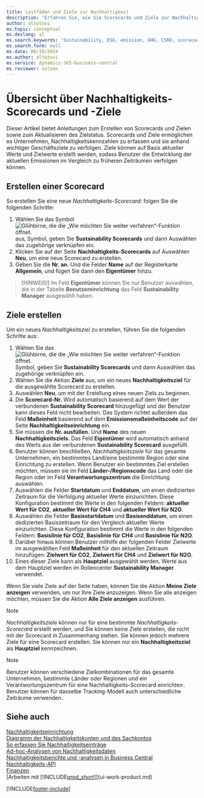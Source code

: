 ```yaml
---
title: Leitfäden und Ziele zur Nachhaltigkeit
description: 'Erfahren Sie, wie Sie Scorecards und Ziele zur Nachhaltigkeit einrichten und verwenden.'
author: altotovi
ms.topic: conceptual
ms.devlang: al
ms.search.keywords: 'Sustainability, ESG, emission, GHG, CSRD, scorecard, goal, forecast, budget'
ms.search.form: null
ms.date: 08/19/2024
ms.author: altotovi
ms.service: dynamics-365-business-central
ms.reviewer: solsen
---
```


# Übersicht über Nachhaltigkeits-Scorecards und -Ziele

Dieser Artikel bietet Anleitungen zum Erstellen von Scorecards und Zielen sowie zum Aktualisieren des Zielstatus. Scorecards und Ziele ermöglichen es Unternehmen, Nachhaltigkeitskennzahlen zu erfassen und sie anhand wichtiger Geschäftsziele zu verfolgen. Ziele können auf Basis aktueller Werte und Zielwerte erstellt werden, sodass Benutzer die Entwicklung der aktuellen Emissionen im Vergleich zu früheren Zeiträumen verfolgen können.  

## Erstellen einer Scorecard  

So erstellen Sie eine neue  *Nachhaltigkeits-Scorecard*: folgen Sie die folgenden Schritte:

1. Wählen Sie das Symbol ![Glühbirne, die die „Wie möchten Sie weiter verfahren“-Funktion öffnet.](media/ui-search/search_small.png "Wie möchten Sie weiter verfahren?") aus, Symbol, geben Sie  **Sustainability Scorecards** und dann Auswählen das zugehörige verknüpfen ein. 
2. Klicken Sie auf der Seite  **Nachhaltigkeits-Scorecards**  auf Auswählen **Neu**, um eine neue Scorecard zu erstellen.  
3. Geben Sie die  **Nr. an.** Und die Felder  **Name**  auf der Registerkarte  **Allgemein**, und fügen Sie dann den  **Eigentümer** hinzu. 

> [HINWEIS!] Im Feld  **Eigentümer**  können Sie nur Benutzer auswählen, die in der Tabelle  **Benutzereinrichtung**  das Feld  **Sustainability Manager**  ausgewählt haben. 

## Ziele erstellen  

Um ein neues  *Nachhaltigkeitsziel* zu erstellen, führen Sie die folgenden Schritte aus:

1. Wählen Sie das ![Glühbirne, die die „Wie möchten Sie weiter verfahren“-Funktion öffnet.](media/ui-search/search_small.png "Wie möchten Sie weiter verfahren?") Symbol, geben Sie  **Sustainability Scorecards** und dann Auswählen das zugehörige verknüpfen ein.
2. Wählen Sie die Aktion  **Ziele**  aus, um ein neues  **Nachhaltigkeitsziel**  für die ausgewählte Scorecard zu erstellen.  
3. Auswählen **Neu**, um mit der Erstellung eines neuen Ziels zu beginnen.
4. Die **Scorecard-Nr.** Wird automatisch basierend auf dem Wert der verbundenen  **Sustainability Scorecard** hinzugefügt und der Benutzer kann dieses Feld nicht bearbeiten. Das System richtet außerdem das Feld  **Maßeinheit**  basierend auf dem  **Emissionsmaßeinheitscode**  auf der Seite  **Nachhaltigkeitseinrichtung**  ein.  
5. Sie müssen die  **Nr. ausfüllen.** Und  **Name** des neuen  **Nachhaltigkeitsziels**. Das Feld  **Eigentümer**  wird automatisch anhand des Werts aus der verbundenen  **Sustainability Scorecard** ausgefüllt.   
6. Benutzer können beschließen, *Nachhaltigkeitsziele* für das gesamte Unternehmen, ein bestimmtes Land/eine bestimmte Region oder eine Einrichtung zu erstellen. Wenn Benutzer ein bestimmtes Ziel erstellen möchten, müssen sie im Feld  **Länder-/Regionscode**  das Land oder die Region oder im Feld  **Verantwortungszentrum**  die Einrichtung auswählen.  
7. Auswählen die Felder  **Startdatum** und  **Enddatum**, um einen dedizierten Zeitraum für die Verfolgung aktueller Werte einzurichten. Diese Konfiguration bestimmt die Werte in den folgenden Feldern:  **aktueller Wert für CO2**,  **aktueller Wert für CH4** und  **aktueller Wert für N2O**. 
8. Auswählen die Felder  **Basisstartdatum** und  **Basisenddatum**, um einen dedizierten Basiszeitraum für den Vergleich aktueller Werte einzurichten. Diese Konfiguration bestimmt die Werte in den folgenden Feldern:  **Basislinie für CO2**,  **Basislinie für CH4** und  **Basislinie für N2O**.
9. Darüber hinaus können Benutzer mithilfe der folgenden Felder Zielwerte im ausgewählten Feld  **Maßeinheit**  für den aktuellen Zeitraum hinzufügen:  **Zielwert für CO2**,  **Zielwert für CH4** und  **Zielwert für N2O**.   
10. Eines dieser Ziele kann als  **Hauptziel** ausgewählt werden. Werte aus dem Hauptziel werden im Rollencenter  **Sustainability Manager**  verwendet.  

Wenn Sie viele Ziele auf der Seite haben, können Sie die Aktion  **Meine Ziele anzeigen**  verwenden, um nur Ihre Ziele anzuzeigen. Wenn Sie alle anzeigen möchten, müssen Sie die Aktion  **Alle Ziele anzeigen**  ausführen.  

> [!NOTE]
> *Nachhaltigkeitsziele* können nur für eine bestimmte *Nachhaltigkeits-Scorecard* erstellt werden, und Sie können keine Ziele erstellen, die nicht mit der Scorecard in Zusammenhang stehen. Sie können jedoch mehrere Ziele für eine Scorecard erstellen. Sie können nur ein  **Nachhaltigkeitsziel**  als  **Hauptziel** kennzeichnen.

> [!NOTE]
> Benutzer können verschiedene Zielkombinationen für das gesamte Unternehmen, bestimmte Länder oder Regionen und ein Verantwortungszentrum für eine Nachhaltigkeits-Scorecard einrichten *.* Benutzer können für dasselbe Tracking-Modell auch unterschiedliche Zeiträume verwenden. 

## Siehe auch

[Nachhaltigkeitseinrichtung](finance-sustainability-setup.md)    
[Diagramm der Nachhaltigkeitskonten und des Sachkontos](finance-sustainability-accounts-ledger.md)    
[So erfassen Sie Nachhaltigkeitseinträge](finance-sustainability-journal.md)    
[Ad-hoc-Analysen von Nachhaltigkeitsdaten](ad-hoc-analysis-sustainability.md)    
[Nachhaltigkeitsberichte und -analysen in Business Central](sustainability-reports.md)   
[Nachhaltigkeits-API](/dynamics365/business-central/dev-itpro/api-sustainability/sustainability-api?toc=/dynamics365/business-central/toc.json)    
[Finanzen](finance.md)    
[Arbeiten mit [!INCLUDE[prod_short](includes/prod_short.md)]](ui-work-product.md)    

[!INCLUDE[footer-include](includes/footer-banner.md)]
